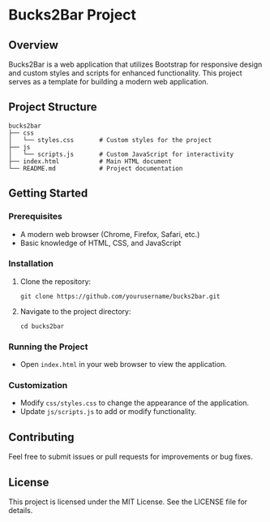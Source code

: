 # Bucks2Bar Project

## Overview
Bucks2Bar is a web application that utilizes Bootstrap for responsive design and custom styles and scripts for enhanced functionality. This project serves as a template for building a modern web application.

## Project Structure
```
bucks2bar
├── css
│   └── styles.css       # Custom styles for the project
├── js
│   └── scripts.js       # Custom JavaScript for interactivity
├── index.html           # Main HTML document
└── README.md            # Project documentation
```

## Getting Started

### Prerequisites
- A modern web browser (Chrome, Firefox, Safari, etc.)
- Basic knowledge of HTML, CSS, and JavaScript

### Installation
1. Clone the repository:
   ```
   git clone https://github.com/yourusername/bucks2bar.git
   ```
2. Navigate to the project directory:
   ```
   cd bucks2bar
   ```

### Running the Project
- Open `index.html` in your web browser to view the application.

### Customization
- Modify `css/styles.css` to change the appearance of the application.
- Update `js/scripts.js` to add or modify functionality.

## Contributing
Feel free to submit issues or pull requests for improvements or bug fixes.

## License
This project is licensed under the MIT License. See the LICENSE file for details.